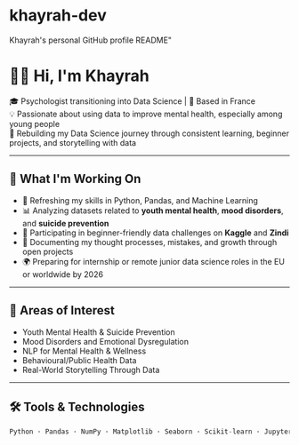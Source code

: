 # khayrah-dev
Khayrah's personal GitHub profile README"
# 👋🏽 Hi, I'm Khayrah

🎓 Psychologist transitioning into Data Science | 📍 Based in France  
💡 Passionate about using data to improve mental health, especially among young people  
🌱 Rebuilding my Data Science journey through consistent learning, beginner projects, and storytelling with data

---

## 🚀 What I'm Working On

- 🔁 Refreshing my skills in Python, Pandas, and Machine Learning  
- 📊 Analyzing datasets related to **youth mental health**, **mood disorders**, and **suicide prevention**  
- 🧪 Participating in beginner-friendly data challenges on **Kaggle** and **Zindi**  
- 📝 Documenting my thought processes, mistakes, and growth through open projects  
- 🌍 Preparing for internship or remote junior data science roles in the EU or worldwide by 2026

---

## 🧠 Areas of Interest

- Youth Mental Health & Suicide Prevention  
- Mood Disorders and Emotional Dysregulation  
- NLP for Mental Health & Wellness  
- Behavioural/Public Health Data  
- Real-World Storytelling Through Data

---

## 🛠️ Tools & Technologies

```python
Python · Pandas · NumPy · Matplotlib · Seaborn · Scikit-learn · Jupyter/Colab · Git/GitHub

